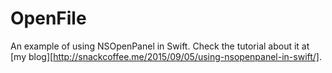 # OpenFile
An example of using NSOpenPanel in Swift. Check the tutorial about it at [my blog][http://snackcoffee.me/2015/09/05/using-nsopenpanel-in-swift/].
